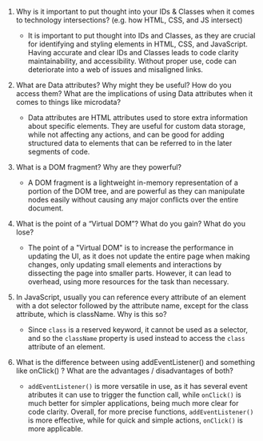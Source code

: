 1. Why is it important to put thought into your IDs & Classes when it comes to technology intersections? (e.g. how HTML, CSS, and JS intersect)
    - It is important to put thought into IDs and Classes, as they are crucial for identifying and styling elements in HTML, CSS, and JavaScript. Having accurate and clear IDs and Classes leads to code clarity maintainability, and accessibility. Without proper use, code can deteriorate into a web of issues and misaligned links.
      
2. What are Data attributes? Why might they be useful? How do you access them? What are the implications of using Data attributes when it comes to things like microdata?
    - Data attributes are HTML attributes used to store extra information about specific elements. They are useful for custom data storage, while not affecting any actions, and can be good for adding structured data to elements that can be referred to in the later segments of code.
      
3. What is a DOM fragment? Why are they powerful?
    - A DOM fragment is a lightweight in-memory representation of a portion of the DOM tree, and are powerful as they can manipulate nodes easily without causing any major conflicts over the entire document.
      
4. What is the point of a “Virtual DOM”? What do you gain? What do you lose?
    - The point of a "Virtual DOM" is to increase the performance in updating the UI, as it does not update the entire page when making changes, only updating small elements and interactions by dissecting the page into smaller parts. However, it can lead to overhead, using more resources for the task than necessary.
      
5. In JavaScript, usually you can reference every attribute of an element with a dot selector followed by the attribute name, except for the class attribute, which is className. Why is this so?
    - Since ```class``` is a reserved keyword, it cannot be used as a selector, and so the ```className``` property is used instead to access the ```class``` attribute of an element.
      
6. What is the difference between using addEventListener() and something like onClick() ? What are the advantages / disadvantages of both?
    - ```addEventListener()``` is more versatile in use, as it has several event atributes it can use to trigger the function call, while ```onClick()``` is much better for simpler applications, being much more clear for code clarity. Overall, for more precise functions, ```addEventListener()``` is more effective, while for quick and simple actions, ```onClick()``` is more applicable.
